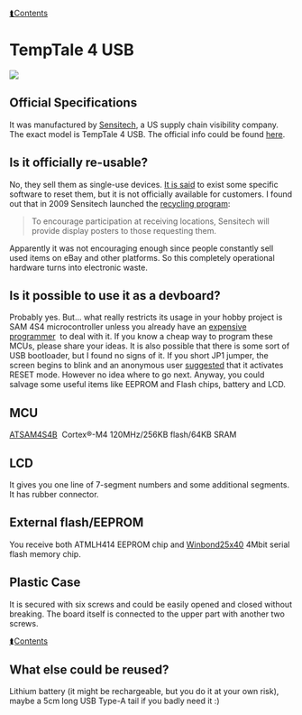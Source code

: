 [⮬Contents](../../README.md)

# TempTale 4 USB

![](temptale4-pinout.jpg)

## Official Specifications

It was manufactured by [Sensitech](https://www.sensitech.com), a US supply chain visibility company. The exact model is TempTale 4 USB. The official info could be found [here](https://www.sensitech.com/en/media/T83001870_TT4_USB_MA_RevD_tcm878-133706.pdf).

## Is it officially re-usable?
No, they sell them as single-use devices. [It is said](https://forum.xda-developers.com/t/help-to-reprogramming-of-temperature-data-loggers-temptale-4-usb.4156735/) to exist some specific software to reset them, but it is not
officially available for customers. I found out that in 2009 Sensitech launched the [recycling program](https://www.fleetowner.com/refrigerated-transporter/refrigerated-vehicles-equipment/article/21221909/sensitech-green-solutions-means-recycling-for-recorders): 

>To encourage participation at receiving locations, Sensitech will provide display posters to those requesting them.

Apparently it was not encouraging enough since people constantly sell used items on eBay and other platforms. So this completely operational hardware turns into electronic waste.

## Is it possible to use it as a devboard?
Probably yes. But... what really restricts its usage in your hobby project is SAM 4S4 microcontroller unless you already have an [expensive programmer](https://www.microchip.com/en-us/development-tool/ATATMEL-ICE)&#xA0; to deal with it. If you know a cheap way to program these MCUs,
please share your ideas. It is also possible that there is some sort of USB bootloader, but I found no signs of it. If you short JP1 jumper, the screen begins to blink and an anonymous user [suggested](https://www.grant-trebbin.com/2014/12/sensitech-temptale-4-usb-teardown.html?showComment=1473432183380#c683124818955315144) that
it activates RESET mode. However no idea where to go next. Anyway, you could salvage some useful items like EEPROM and Flash chips, battery and LCD.

## MCU
[ATSAM4S4B](https://www.microchip.com/en-us/product/atsam4s4b)&#xA0; Cortex&#xAE;-M4 120MHz/256KB flash/64KB SRAM

## LCD
It gives you one line of 7-segment numbers and some additional segments. It has rubber connector.


## External flash/EEPROM
You receive both ATMLH414 EEPROM chip and [Winbond25x40](https://datasheetspdf.com/pdf-file/582944/Winbond/W25X40/1) 4Mbit serial flash memory chip.


## Plastic Case
It is secured with six screws and could be easily opened and closed without breaking. The board itself is connected to the upper part with another two screws.

[⮬Contents](../../README.md)


## What else could be reused?
Lithium battery (it might be rechargeable, but you do it at your own risk), maybe a 5cm long USB Type-A tail if you badly need it :)
